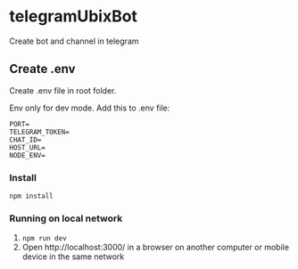 # telegramUbixBot
Create bot and channel in telegram
## Create .env
Create .env file in root folder.

Env only for dev mode. Add this to .env file:
```
PORT=
TELEGRAM_TOKEN=
CHAT_ID=
HOST_URL=
NODE_ENV=
```

### Install
```
npm install
```

### Running on local network
1. `npm run dev`
2. Open http://localhost:3000/ in a browser on another computer or mobile device in the same network